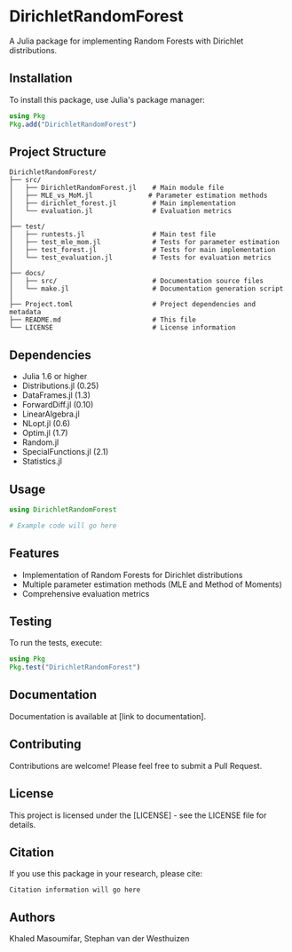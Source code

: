 # DirichletRandomForest

A Julia package for implementing Random Forests with Dirichlet distributions.

## Installation

To install this package, use Julia's package manager:

```julia
using Pkg
Pkg.add("DirichletRandomForest")
```

## Project Structure

```
DirichletRandomForest/
├── src/
│   ├── DirichletRandomForest.jl    # Main module file
│   ├── MLE_vs_MoM.jl              # Parameter estimation methods
│   ├── dirichlet_forest.jl         # Main implementation
│   └── evaluation.jl               # Evaluation metrics
│
├── test/
│   ├── runtests.jl                 # Main test file
│   ├── test_mle_mom.jl             # Tests for parameter estimation
│   ├── test_forest.jl              # Tests for main implementation
│   └── test_evaluation.jl          # Tests for evaluation metrics
│
├── docs/
│   ├── src/                        # Documentation source files
│   └── make.jl                     # Documentation generation script
│
├── Project.toml                    # Project dependencies and metadata
├── README.md                       # This file
└── LICENSE                         # License information
```

## Dependencies

- Julia 1.6 or higher
- Distributions.jl (0.25)
- DataFrames.jl (1.3)
- ForwardDiff.jl (0.10)
- LinearAlgebra.jl
- NLopt.jl (0.6)
- Optim.jl (1.7)
- Random.jl
- SpecialFunctions.jl (2.1)
- Statistics.jl

## Usage

```julia
using DirichletRandomForest

# Example code will go here
```

## Features

- Implementation of Random Forests for Dirichlet distributions
- Multiple parameter estimation methods (MLE and Method of Moments)
- Comprehensive evaluation metrics

## Testing

To run the tests, execute:

```julia
using Pkg
Pkg.test("DirichletRandomForest")
```

## Documentation

Documentation is available at [link to documentation].

## Contributing

Contributions are welcome! Please feel free to submit a Pull Request.

## License

This project is licensed under the [LICENSE] - see the LICENSE file for details.

## Citation

If you use this package in your research, please cite:

```
Citation information will go here
```

## Authors

Khaled Masoumifar, Stephan van der Westhuizen